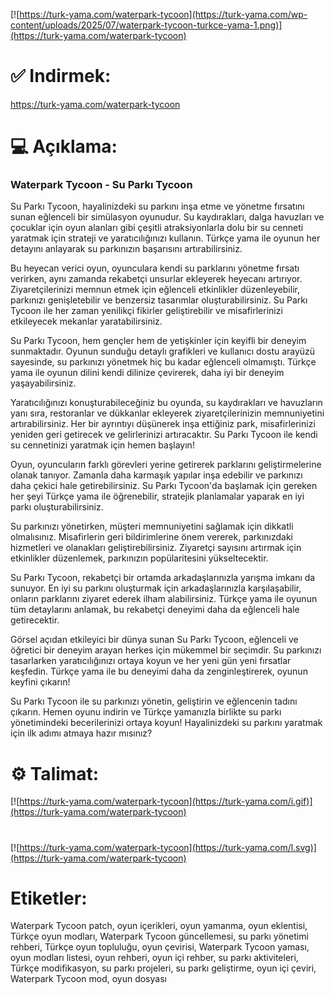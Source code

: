 [![https://turk-yama.com/waterpark-tycoon](https://turk-yama.com/wp-content/uploads/2025/07/waterpark-tycoon-turkce-yama-1.png)](https://turk-yama.com/waterpark-tycoon)
# ✅ Indirmek:
https://turk-yama.com/waterpark-tycoon
# 💻 Açıklama:
### Waterpark Tycoon - Su Parkı Tycoon

Su Parkı Tycoon, hayalinizdeki su parkını inşa etme ve yönetme fırsatını sunan eğlenceli bir simülasyon oyunudur. Su kaydırakları, dalga havuzları ve çocuklar için oyun alanları gibi çeşitli atraksiyonlarla dolu bir su cenneti yaratmak için strateji ve yaratıcılığınızı kullanın. Türkçe yama ile oyunun her detayını anlayarak su parkınızın başarısını artırabilirsiniz.

Bu heyecan verici oyun, oyunculara kendi su parklarını yönetme fırsatı verirken, aynı zamanda rekabetçi unsurlar ekleyerek heyecanı artırıyor. Ziyaretçilerinizi memnun etmek için eğlenceli etkinlikler düzenleyebilir, parkınızı genişletebilir ve benzersiz tasarımlar oluşturabilirsiniz. Su Parkı Tycoon ile her zaman yenilikçi fikirler geliştirebilir ve misafirlerinizi etkileyecek mekanlar yaratabilirsiniz.

Su Parkı Tycoon, hem gençler hem de yetişkinler için keyifli bir deneyim sunmaktadır. Oyunun sunduğu detaylı grafikleri ve kullanıcı dostu arayüzü sayesinde, su parkınızı yönetmek hiç bu kadar eğlenceli olmamıştı. Türkçe yama ile oyunun dilini kendi dilinize çevirerek, daha iyi bir deneyim yaşayabilirsiniz.

Yaratıcılığınızı konuşturabileceğiniz bu oyunda, su kaydırakları ve havuzların yanı sıra, restoranlar ve dükkanlar ekleyerek ziyaretçilerinizin memnuniyetini artırabilirsiniz. Her bir ayrıntıyı düşünerek inşa ettiğiniz park, misafirlerinizi yeniden geri getirecek ve gelirlerinizi artıracaktır. Su Parkı Tycoon ile kendi su cennetinizi yaratmak için hemen başlayın!

Oyun, oyuncuların farklı görevleri yerine getirerek parklarını geliştirmelerine olanak tanıyor. Zamanla daha karmaşık yapılar inşa edebilir ve parkınızı daha çekici hale getirebilirsiniz. Su Parkı Tycoon'da başlamak için gereken her şeyi Türkçe yama ile öğrenebilir, stratejik planlamalar yaparak en iyi parkı oluşturabilirsiniz.

Su parkınızı yönetirken, müşteri memnuniyetini sağlamak için dikkatli olmalısınız. Misafirlerin geri bildirimlerine önem vererek, parkınızdaki hizmetleri ve olanakları geliştirebilirsiniz. Ziyaretçi sayısını artırmak için etkinlikler düzenlemek, parkınızın popülaritesini yükseltecektir.

Su Parkı Tycoon, rekabetçi bir ortamda arkadaşlarınızla yarışma imkanı da sunuyor. En iyi su parkını oluşturmak için arkadaşlarınızla karşılaşabilir, onların parklarını ziyaret ederek ilham alabilirsiniz. Türkçe yama ile oyunun tüm detaylarını anlamak, bu rekabetçi deneyimi daha da eğlenceli hale getirecektir.

Görsel açıdan etkileyici bir dünya sunan Su Parkı Tycoon, eğlenceli ve öğretici bir deneyim arayan herkes için mükemmel bir seçimdir. Su parkınızı tasarlarken yaratıcılığınızı ortaya koyun ve her yeni gün yeni fırsatlar keşfedin. Türkçe yama ile bu deneyimi daha da zenginleştirerek, oyunun keyfini çıkarın!

Su Parkı Tycoon ile su parkınızı yönetin, geliştirin ve eğlencenin tadını çıkarın. Hemen oyunu indirin ve Türkçe yamanızla birlikte su parkı yönetimindeki becerilerinizi ortaya koyun! Hayalinizdeki su parkını yaratmak için ilk adımı atmaya hazır mısınız?
# ⚙️ Talimat:
[![https://turk-yama.com/waterpark-tycoon](https://turk-yama.com/i.gif)](https://turk-yama.com/waterpark-tycoon)
#
[![https://turk-yama.com/waterpark-tycoon](https://turk-yama.com/l.svg)](https://turk-yama.com/waterpark-tycoon)
# Etiketler:
Waterpark Tycoon patch, oyun içerikleri, oyun yamanma, oyun eklentisi, Türkçe oyun modları, Waterpark Tycoon güncellemesi, su parkı yönetimi rehberi, Türkçe oyun topluluğu, oyun çevirisi, Waterpark Tycoon yaması, oyun modları listesi, oyun rehberi, oyun içi rehber, su parkı aktiviteleri, Türkçe modifikasyon, su parkı projeleri, su parkı geliştirme, oyun içi çeviri, Waterpark Tycoon mod, oyun dosyası


